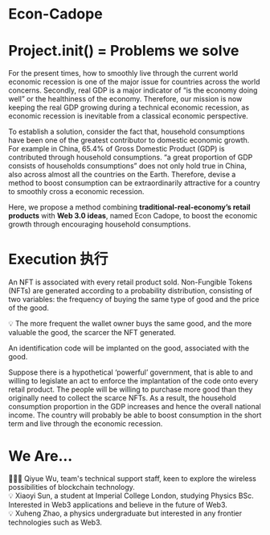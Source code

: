 # Econ-Cadope

# Project.init() = Problems we solve

For the present times, how to smoothly live through the current world economic recession is one of the major issue for countries across the world concerns. Secondly, real GDP is a major indicator of “is the economy doing well” or the healthiness of the economy. Therefore, our mission is now keeping the real GDP growing during a technical economic recession, as economic recession is inevitable from a classical economic perspective. 

To establish a solution, consider the fact that, household consumptions have been one of the greatest contributor to domestic economic growth. For example in China, 65.4% of Gross Domestic Product (GDP) is contributed through household consumptions. “a great proportion of GDP consists of households consumptions” does not only hold true in China, also across almost all the countries on the Earth. Therefore, devise a method to boost consumption can be extraordinarily attractive for a country to smoothly cross a economic recession. 

Here, we propose a method combining **traditional-real-economy’s retail products** with **Web 3.0 ideas**, named Econ Cadope, to boost the economic growth through encouraging household consumptions. 

# Execution 执行

An NFT is associated with every retail product sold. Non-Fungible Tokens (NFTs) are generated according to a probability distribution, consisting of two variables: the frequency of buying the same type of good and the price of the good. 

<aside>
💡 The more frequent the wallet owner buys the same good, and the more valuable the good, the scarcer the NFT generated.

</aside>

An identification code will be implanted on the good, associated with the good. 

Suppose there is a hypothetical ‘powerful’ government, that is able to and willing to legislate an act to enforce the implantation of the code onto every retail product. The people will be willing to purchase more good than they originally need to collect the scarce NFTs. As a result, the household consumption proportion in the GDP increases and hence the overall national income. The country will probably be able to boost consumption in the short term and live through the economic recession. 

# We Are…

<aside>
🧑🏻‍💻 Qiyue Wu, team's technical support staff, keen to explore the wireless possibilities of blockchain technology.
</aside>

<aside>
💡 Xiaoyi Sun, a student at Imperial College London, studying Physics BSc. Interested in Web3 applications and believe in the future of Web3.
</aside>

<aside>
💡 Xuheng Zhao, a physics undergraduate but interested in any frontier technologies such as Web3.
</aside>
